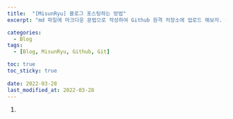 ```yaml
---
title:  "[MisunRyu] 블로그 포스팅하는 방법"
excerpt: "md 파일에 마크다운 문법으로 작성하여 Github 원격 저장소에 업로드 해보자. 에디터는 Visual Studio code 사용! 로컬 서버에서 확인도 해보자. "

categories:
  - Blog
tags:
  - [Blog, MisunRyu, Github, Git]

toc: true
toc_sticky: true
 
date: 2022-03-28
last_modified_at: 2022-03-28
---
```

1. 